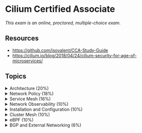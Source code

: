 # Cilium Certified Associate

_This exam is an online, proctored, multiple-choice exam._

## Resources

* <https://github.com/isovalent/CCA-Study-Guide>
* <https://cilium.io/blog/2018/04/24/cilium-security-for-age-of-microservices/>

## Topics

<details>
  <summary>Architecture (20%)</summary>

Cilium is an open source CNI compatible networking and scurity layer for Kubernetes. Thanks to BGP, a powerful kernel extensibility mechanism inside of Linux, Cilium rethinks the Linux networking.

In-kernel networking brings:

* Performance - workload is already traversing local kernel.
* Transparency - data are sent using TCP/IP, no need to change applications
* Security

BPF: Framework for running custom logic at various hook points in the kernel.

BPF programs: The logic, JIT compiled.

Service centric identity and API awareness, with Cilium identity is extracted from the contianer orchestrator and embedded in each network request.

Cilium removes the need of a sidecar proxy, per Pod proxy between microservices, the Istio or Envoy way of doing this suboptimally by traversing the TCP/IP stack. BPF brings "sockmap".

## Components

![alt text](image.png)

### Cilium

* Agent, runs on each node. Accepts config via Kubernetes. Listens on events from orchestration systems _such as_ Kubernetes. Manages eBPG programs which the Linux kernel uses to control all network access.
* Debug Client, `cilium-dbg`. Interacts with the REST API of the Cilium agent running on the same node. Inspects state and status of the local agent.
* Operator, responsible for managing duries in the cluster which should logically be handled once for the entire cluster, rather than once for each node. _Not in the critical path for functionality on the network layer._. If there's a failure in the Operator this might happen:
  * Delays in IPAM and thus scheduling of new workloads.
  * Failure to update **kvstore** heartbeat key.
* CNI Plugin, invoked when a pod is scheduled or terminated on a node. Interacts with the Cilium API of the node.

### Hubble

* Server, runs on each node at retrieves the eBPF visibility from Cilium.
* Relay, standalone component which is aware of all running Hubble servers and offers cluster-wide visibility.
* Client CLI, retrieve flow events via the gRPC API of the relay.
* GUI

### eBPF

eBPF is a Linux kernel bytecode interpreter. In-kernel verifier ensures that eBPF programs are safe to run and a JIT compiler converts the bytecode to CPU architecture.

### Data Store

State propagation between agents are done via:

* CRD, the default
* Key-Value store, an optimization. etcd as the only supported one. Imagine having a seperate etcd for this and not use the same as the cluster.

### eBPF Data Path

The Linux kernel supports a set of BPF hooks in the networking stack that can be used to run BPF programs. The Cilium **datapath** uses these hooks to load BPF programs to create _higher level networking contructs_.

* XDP is at the earliest point possible in the networking driver. Ideal for running filtering programs that drop malicious or unexpected traffic, DDOS protection mechanism!
* Traffic Control, TC, ingress/egress. Runs **after** the networking stack has done initial processing of the packet. Runs before L3. Containers typically use a virtual device called a veth pair which acts like a virtual wire connecting the container to the host. TC ingress hook is added on the host side.
* Socket Operations, this hook is attached to a specific cgroup and runs on TCP events.
* Socket send/recv runs on every send operation performed by a TCP socket

The combination of the hooks above and virtual interfaces, `cilium_host` and `cilium_net`, an optional overlay interface `cilium_vxlan`, Linux user space crypto support and a userspace proxy (Envoy) Cilium creates the following networking objects:

* Prefilter
* Endpoint Policy, this is the primary object in the Cilium datapath responsible for mapping packets to identities and enforcing L3 and L5 policies
* Service
* L3 Encryption
* Socket Layer Enforcement
* L7 Policy

#### The life of a packet

There's three different scenarios:

* Endpoint to Endpoint
* Egress from Endpoint
* Ingress to Endpoint

#### eBPF Maps

All BPF maps are created with a upper capacity limits.

#### IPtables usage

Depending on the Linux kernel version used, the eBPF datapath can implrement a varying feature set fully in eBPF. If required capabilities are not available the functionality provided using a leagacy iptables implementation.

### IPAM

Responsible for the allocation and management of IP addresses used by network endpoints (containers and others). Dont change the IPAM mode of an existing cluster, this may cause persistent disruption of connectivity for existing workloads.

There's different modes:

* Cluster Scope (default) - assigns per-node PodCIDRs to each node and allocates IPs using a host-scope allocator on each node. Similar to Kubernetes Host Scope mode. Cluster scope uses the `CiliumNode` instead of the `v1.Node`.
* Kubernetes Host Scope - `ipam: kubernetes` flag.
* Multi-Pool
* Azure IPAM
* Azure Delegated IPAM
* AWS ENI
* GKE
* CRD-backed - extendable interface to control the IP address management via a Kubernetes CRD. Allows to delegate IPAM to external operators. Operator watches `ciliumnodes.cilium.io`.

### Labels

Whenever something needs to be described, addressed or selected, it is done based on labels:

* Endpoint are assinged labels

A label is a pair of strings consisting of a `key` and `value`.

A label can be derived from various sources, for example an endpoint will derive the labels associated to the container by the local container **runtime** as well as the labels associated with **pod** as provided by Kubernetes.

Example of a `CiliumEndpoint`:

```
apiVersion: cilium.io/v2
kind: CiliumEndpoint
status:
  encryption: {}
  external-identifiers:
    cni-attachment-id: e2ca9c7df3e13300b82ec641463736ef91daa50dba96a40477bdb688d46c0e81:eth0
    container-id: e2ca9c7df3e13300b82ec641463736ef91daa50dba96a40477bdb688d46c0e81
    k8s-namespace: default
    k8s-pod-name: andqvi-temp-shell
    pod-name: default/andqvi-temp-shell
  id: 2473
  identity:
    id: 80868
    labels:
    - k8s:io.cilium.k8s.namespace.labels.field.cattle.io/projectId=p-l2b4c
    - k8s:io.cilium.k8s.namespace.labels.kubernetes.io/metadata.name=default
    - k8s:io.cilium.k8s.policy.cluster=k8s-devstage01
    - k8s:io.cilium.k8s.policy.serviceaccount=default
    - k8s:io.kubernetes.pod.namespace=default
    - k8s:run=andqvi-temp-shell
    - k8s:topology.kubernetes.io/region=DC07
    - k8s:topology.kubernetes.io/zone=dc07
  networking:
    addressing:
    - ipv4: 10.169.3.73
    node: 10.171.13.142
  state: ready
```

Supported label sources:

* `container:` from the local container runtime
* `k8s` derived from Kubernetes
* `reserved` for special reserved labels
* `unspec` with an unspecified source

The endpoint ID is an internal id that Cilium assigns to all endpoints on a cluster node. The endpoint ID is unique within the context of an individual cluster node.

All endpoints are assigned an identity, the identity is what is used **to enforce basic connectivity between endpoints**. Equvialent to L3 enforcement. An identity is **identified by Labels and is given a cluster wide unique identifier**.

Examples on special identities:

* `reserved:unknown` - identity could not be derived.
* `reserved:host` - Local host.
* `reserved:world` - Any network endpoint **outside** of the cluster.

Well known identities are a set of identities that Cilium is aware of automatically. E.g. `kube-dns`, `core-dns` etc.

</details>

<details>
  <summary>Network Policy (18%)</summary>

* Interpret Cilium Network Polices and Intent
* Understand Cilium's Identity-based Network Security Model
* Policy Enforcement Modes
* Policy Rule Structure
* Kubernetes Network Policies versus Cilium Network Policies

## Identity Based security

Security is based on the identity of a pod, which is derived through labels. This identity can be shared between pods. Subsequent starts of additional Pods with `role=frontend` only requires resolving the identity via a key-value store. Nothing needs to be done on cluster nodes.

## Policy Enforcement

All security policies are described assuming **stateful policy enforcements for session based protocols**. The intent of the policy is to **describe allowed direction** of connection establishment.

If policy shows `A=>B` then reply packets from B to A are automatically allowed.

Policies can be enforced at _ingress_ or _egress_.

For ingress this means that each cluster node verifies all incoming packets and determines wheter the packet is allowed or to be transmitted to the intended endpoint. Same with egress.

In order to **enforce** identity based security in a multi host cluster the identity of the transmitting endpoint is embedded into every network packet. The receiving node can then extract the identity

If no policy is loaded, the default behavior is to **allow all communication** unless policy enforcement has been explicitly enabled. As soon as the first policy rule is loaded then policy enforcement is enabled and any communication must then be white listed or the relevant packets will be dropped.

### Modes

`default`- endpoints have unrestricted network access until selected by policy.

`always` - policy enforcement is always on even if no rules select endpoints.

`never` - policy enforcement disabled on all endpoints.

When an endpoint is selected by a network policy, it transitions to a default-deny state where only **explicitly allowed** traffic is permitted.

## Network Policies

Standard `NetworkPolicy` supports L3 and L4 at ingress or egress of the Pod.

The extended `CiliumNetworkPolicy` supports policies at L3-7 for both ingress and egress.

The `CiliumClusterWideNetworkPolicy` is a cluster-scoped CRD, same as `CuliumNetworkPolicy` but no `namespace` specified.

`ipBlock` feature is missing in Kubernetes Network Policy.

`CiliumNetworkPolicy` allows for extended functionality, if this functionality get into the `NetworkPolicy` the Cilium one may not be needed.

All policy rules are based upon a **whitelist** model, that is, each rule in the policy allows traffic that matches the rule. If **two rules** exists the broades traffic match will be the one that is used.

If both **ingress** and **egress** are omitted, the rule has no effect!

Layer 3 policies can be specified using the following **methods**:

* Endpoints based - an empty Endpoint Selector will select all endpoints.
* Services based - `toServices`
* Entity based - `toEntities` and `fromEntities`
  * `host` - Includes the local host, also containers running in network mode host.
  * `remote-node` - Any node in any of the connect clusters **other** than the local host.
  * `kube-apiserver`
  * `ingress` - Cilium Envoy instance that handles L7 traffc.
  * `cluster` - All network endpoints inside of the local cluster.
  * `init` - All endpoints in bootstrap phase which the security identiy has not been resolved yet.
  * `health` - Health endpoints, used to check cluster connectivity.
  * `unmanaged` - Not managed by Cilium.
  * `world` - All endpoints outside of the cluster.
  * `all` - All known clusters as well world and whitelists all communication.
* Node based
* IP/CIDR based
* DNS based

</details>

<details>
  <summary>Service Mesh (16%)</summary>

* Know How to use Ingress or Gateway API for Ingress Routing
* Service Mesh Use Cases
* Understand the Benefits of Gateway API over Ingress
* Encrypting Traffic in Transit with Cilium
* Sidecar-based versus Sidecarless Architectures

## Service Mesh

The requirements has not changed since way back:

* Application should be able to (safely) communicate over untrusted networks
* Load-balancing
* Resiliency
* Authenticate each other's identity

A service mesh extract these features out of the application an offers them as part of the infrastructure.

All in all a Service Mesh is:

* Observability
* Ingress
  * Load Balancing (North-South)
* L7 traffic management - East-West, service load balancing
  * Rules (canary rollouts)
* Identity based security

Why are you interested in Cilium Service Mesh?

* Reducing operational complexity
* Reduced resource usage
* Better performance
* Avoid sidecar start-up/shut-down race conditions

eBPF can **inject the proxy directly at the socket level**, keeping paths short. In the case of Cilium, Envoy is used although from an architecture perspective any proxy could be integrated into this model.

### Sidecar vs per-Node proxy

![alt text](image-1.png)
![alt text](image-2.png)
![alt text](image-3.png)

Running a sidecar in each workload can result in a large number of proxies. Each proxy maintains data structures such as routing and endpoint tables:

![alt text](image-4.png)

Multi-tenancy is solved in a per-Node proxy model, the proxy will serve connections for multiple applications:

![alt text](image-5.png)

## Ingress

Cilium usses the standard Kubernetes Ingress resource definition with an `ingressClassName` of `cilium`. Can be used for path-routing and for TLS termination.

_The ingress controller creates a Service of `LoadBalancer` type, so your environment will need to support this._

Cilium allows you to create a load balancer in two modes: `dedicated` and `shared`.

Requirements:

* Cilium to be configured with NodePort enabled OR by enabling kube-proxy replacement
* Cilium must be configured with the L7 proxy enabled using `l7Proxy=true`
* Ingress controller creates a Service of type `LoadBalancer`

Install the `hubble` CLI to get som more insights in the traffic.

### Cilium Ingress and Gateway API vs other Ingress controllers

* For Cilium, Ingress and Gateway API are part of the networking stack, and so behaves in a different way to other Ingress or Gateway API controllers.
* Other Ingress or Gateway API controllers are generally installed as a Deployment or DaemonSet
* Ciliums Ingress and Gateway API config is exposed witha a Loadbalancer or NodePort service, or the host network. When traffic **arrives at the Service's port, eBPF forwards this to Enviy (using TPROXY kernel facility)**. This changes the *_visbility_ of headers etc. from how other controllers does this.

Ingress and Gateway API traffic bound to backend services via Cilium passes through a per-node Envoy proxy, the per-node proxy has special code to allow it to interact with eBPF policy engine making Envoy a network policy enforcer point.

After ingress traffic arrives at the Envoy the traffic are assigned the special `ingress` identity, there's two logical policy enforcement points in Cilium ingress: `world` and `ingress`.

### Source IP visibility

By default Envoy adds the visible source address of incoming HTTP connection to the `X-Forwarded-For` header. There's also the `X-Envoy-External-Address`.

### `externalTrafficPolicy` for LoadBalancer or NodePort services

Relevant for Client IP visibility.

There's two settings:

* `Local` - Only route traffic to Pods running on the local node, **without masquerading the source IP**.
* `Cluster` - Node will route to all endpoints across the cluster evenly. This may mean that the backend Pod does **not** see the source IP.

In Cilium this works a bit differently: In both `externalTrafficPolicy` cases, traffic will arrive at any node in the cluster, and be forwarded to Envoy while keeping the source IP intact.

### Ingress Path Types and precedence

There's three types of paths:

* **Exact** - match the given path exactly
* **Prefix** - match the URL path prefix split by `/`
* **ImplementationSpecific** - Up to the IngressClass. In the Cilium case they've defined that as `Regex`.

When multiple path types are configured on an Ingress object, Cilium will configure Envoy with matches in the following order:

1. Exact
2. ImplementationSpecific
3. Prefix
4. The `/` Prefix match has special handling and always goes last.

## Gateway API

Gateway API is a Kubernetes **SIG-Network subproject to design a successor for the Ingress object.**.

It's designed to be:

* Role-oriented
* Portable
* Expressive
* Extensible

![alt text](image-6.png)

Cilium are Gateway API compatible since all core conformance tests are passed.

Requirements:

* Cilium must be configured with NodePort enabled OR by enabling the kube-proxy replacement
* L7 proxy enabled
* Install Gateway API CRDs

### GAMMA (Gateway API for Mesh Management and Administration)

Is for the east/west inter-service traffic in the same cluster.

</details>

<details>
  <summary>Network Observability (10%)</summary>

* Understand the Observability Capabilities of Hubble
* Enabling Layer 7 Protocol Visibility
* Know How to Use Hubble from the Command Line or the Hubble UI

Hubble is the observability layer of Cilium.

Hubble is able to provide visibility at the node level, cluster level or even across clusters in Cluster Mesh.

Hubble operates at the scope of the individual node on which the Cilium agent runs.

Hubble relay adds network visibility for the entire cluster or even multiple clusters (Cluster Mesh).

Hubble UI is a web interface.

## Layer 7 visibility

To monitor the datapath state you can use `cilium-dbg monitor --type drop`. By default the inspection only works on L3/L4 packets. If you want L7 protocol visibility you can use L7 network policies.

Monitoring L7 traffic involves security considerations for handling potentially sensitive information.

To harde security Cilium provides the `--hubble-redact-enabled` option to handle sensitive information present in L7 flows.

DNS visibility is only available on egress only.

CLI examples using `hubble`:

```
hubble observe --pod deathstar --protocol http
hubble observe --pod deathstar --verdict DROPPED
```

</details>

<details>
  <summary>Installation and Configuration (10%)</summary>

* Know How to Use Cilium CLI to Query and Modify the Configuration
* Using Cilium CLI to Install Cilium, Run Connectivity Tests, and Monitor its Status

For clusters with more than 500 nodes you might want to run specific datapath nodes!

Install the `cilium` CLI:

* Download directly with util script
* git clone

`cilium status` gives us the current overall status.

`cilium status --wait`

`cilium connectivity test` - run network connectivity test

</details>

<details>
  <summary>Cluster Mesh (10%)</summary>

* Understand the Benefits of Cluster Mesh for Multi-cluster Connectivity
* Achieve Service Discovery and Load Balancing Across Clusters with Cluster Mesh

Multi-cluster or Cluster Mesh extends the networking datapath across multiple clusters. It allows endpoints in all connected clusters to communicate while providing full policy enforcement.

Pre-req:

* All clusters must be running the same datapath mode, `encapsulation` or `native-routing`.
* PodCIDR ranges in all cluster must be non-conflicting.
* IP connectivity between eachother using InternalIP for each node is needed.
* The network between clusters must allow the inter-cluster communication via FWs.

Max 255 clusters!

Changing the cluster ID can be done in a running cluster with live workload, but all workloads needs to e restarted since the security identity is created using the id.

to get Hubble Relay to work you'll need to move the CA certificate around.

```
cilium clustermesh enable --context $CLUSTER1
cilium clustermesh enable --context $CLUSTER2
```

```
cilium clustermesh connect --context $CLUSTER1 --destination-context $CLUSTER2
```

Test connectivity:

```
cilium connectivity test --context $CLUSTER1 --multi-cluster $CLUSTER2
```

### KVStoreMesh

KVStoreMesh is an extenstion of Cluster Mesh, it caches the information obtained from the remote cluster in a local kvstore, such as etcd.

This is different from vanilla Cluster Mesh where each agent directly pulls the information from the remote clusters.

Since 1.16 this is enabled by default.

### Load balancing

Use the annotation `service.cilium.io/global: "true"` to declare a identical service in identical namespaces across multiple clusters as global.

Loadbalancing will automatically be performed across clusters.

### Exporting a Service

To export a service you should create a `ServiceExport` resource. As a result your Service will be exported to all clusters, provided that the Service Namespace is present on those clusters.

</details>

<details>
  <summary>eBPF (10%)</summary>

* Understand the Role of eBPF in Cilium
* eBPF Key Benefits
* eBPF-based Platforms versus IPtables-based Platforms

The Extended Berkely Packet Filter, filtering network packets, the extended part of the name also means that it can be used to so much more than just packet filtering.

It's primarily a _framework_ that allows users to load and run custom programs within the kernel. Which means it can _extend_ or even _modify_ the way the kernel behaves.

eBPF enables us to collect customized information about an app without having to change the app itself.

Watching or observing an application from the kernel perspective is not new, we've had `perf` for a while.

eBPF programming is powerful but complex.

## The Kernel and eBPF

The kernel is a software layer between your applications and the hardware they're running on. Applications run in an unprivileged layer called user space. Apps cannot access hardware directly. This is done through syscalls.

It's hard to get changes into the kernel.

You can always write your own module, these can be loaded and unloaded on demand. The challenge here is that this is still full-on kernel programming.

eBPF allows us to run arbitrary code in the kernel, the _verifier_ analyzes an eBPF program to ensure that regardless of input it will always terminate safely.

eBPF programs can be loaded into the kernel dynamically. The kernel accepts eBPF programs in _bytecode_ form. The program itself is typically written in C or Rust and compiled into an object file.

![alt text](image-7.png)

## Network Interfaces

XDP allows attaching an eBPF program to a network interface, so that it is triggered whenever a packet is received on that interface. It can inspect the packet and the exit code can tell the kernel what to do with that packet.

eBPF Maps, maps are datastructures that are defined alongside eBPF programs. key-value stores. Common uses for maps include:
* eBPF program writing metrics
* User space code writing configuration information
* An eBPF program writing data into a map for later retreival by another eBPF program

![alt text](image-8.png)

## Tuning

### eBPF host routing

Even when network routing is performed by Cilium using eBPF, by default network packets still traverse some parts of the regular network stack of the node. To ensure packets traverses all of the iptables hooks in case you depend on them.

With `cilium status` you should see Host Routing set to `BPF`.

### IPv4 BIG TCP

Allows the network stack to prepare larger GSO (tx) and GRO (rx) packets to reduce the number of time the stack is traversed which improves performance!

### Bandwidth Manager

Responsible for managing network traffic more efficiently.

</details>

<details>
  <summary>BGP and External Networking (6%)</summary>

* Egress Connectivity Requirements
* Understand Options to Connect Cilium-managed Clusters with External Networks

</details>
